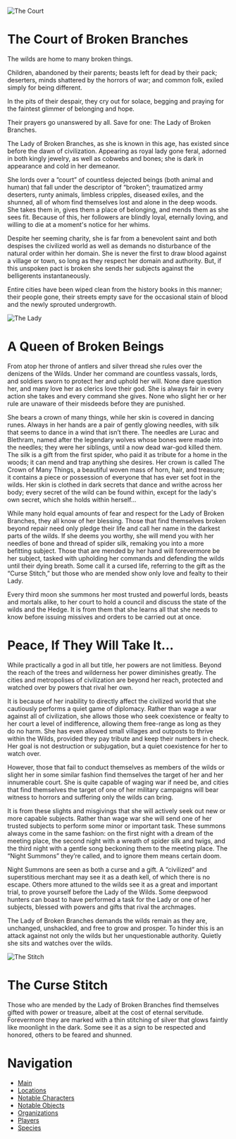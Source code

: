 ![The Court](TheCourt.PNG)

# The Court of Broken Branches

The wilds are home to many broken things.

Children, abandoned by their parents; beasts left for dead by their pack; deserters, minds shattered by the horrors of war; and common folk, exiled simply for being different.

In the pits of their despair, they cry out for solace, begging and praying for the faintest glimmer of belonging and hope.

Their prayers go unanswered by all. Save for one: The Lady of Broken Branches.

The Lady of Broken Branches, as she is known in this age, has existed since before the dawn of civilization. Appearing as royal lady gone feral, adorned in both kingly jewelry, as well as cobwebs and bones; she is dark in appearance and cold in her demeanor.

She lords over a “court” of countless dejected beings (both animal and human) that fall under the descriptor of “broken”; traumatized army deserters, runty animals, limbless cripples, diseased exiles, and the shunned, all of whom find themselves lost and alone in the deep woods. She takes them in, gives them a place of belonging, and mends them as she sees fit. Because of this, her followers are blindly loyal, eternally loving, and willing to die at a moment's notice for her whims.

Despite her seeming charity, she is far from a benevolent saint and both despises the civilized world as well as demands no disturbance of the natural order within her domain. She is never the first to draw blood against a village or town, so long as they respect her domain and authority. But, if this unspoken pact is broken she sends her subjects against the belligerents instantaneously.

Entire cities have been wiped clean from the history books in this manner; their people gone, their streets empty save for the occasional stain of blood and the newly sprouted undergrowth.

![The Lady](TheLady.png)

# A Queen of Broken Beings

From atop her throne of antlers and silver thread she rules over the denizens of the Wilds. Under her command are countless vassals, lords, and soldiers sworn to protect her and uphold her will. None dare question her, and many love her as clerics love their god. She is always fair in every action she takes and every command she gives. None who slight her or her rule are unaware of their misdeeds before they are punished. 

She bears a crown of many things, while her skin is covered in dancing runes. Always in her hands are a pair of gently glowing needles, with silk that seems to dance in a wind that isn’t there. The needles are Lurac and Blethram, named after the legendary wolves whose bones were made into the needles; they were her siblings, until a now dead war-god killed them. The silk is a gift from the first spider, who paid it as tribute for a home in the woods; it can mend and trap anything she desires. Her crown is called The Crown of Many Things, a beautiful woven mass of horn, hair, and treasure; it contains a piece or possession of everyone that has ever set foot in the wilds. Her skin is clothed in dark secrets that dance and writhe across her body; every secret of the wild can be found within, except for the lady's own secret, which she holds within herself...

While many hold equal amounts of fear and respect for the Lady of Broken Branches, they all know of her blessing. Those that find themselves broken beyond repair need only pledge their life and call her name in the darkest parts of the wilds. If she deems you worthy, she will mend you with her needles of bone and thread of spider silk, remaking you into a more befitting subject. Those that are mended by her hand will forevermore be her subject, tasked with upholding her commands and defending the wilds until their dying breath. Some call it a cursed life, referring to the gift as the “Curse Stitch,” but those who are mended show only love and fealty to their Lady. 

Every third moon she summons her most trusted and powerful lords, beasts and mortals alike, to her court to hold a council and discuss the state of the wilds and the Hedge. It is from them that she learns all that she needs to know before issuing missives and orders to be carried out at once.

# Peace, If They Will Take It...

While practically a god in all but title, her powers are not limitless. Beyond the reach of the trees and wilderness her power diminishes greatly. The cities and metropolises of civilization are beyond her reach, protected and watched over by powers that rival her own.

It is because of her inability to directly affect the civilized world that she cautiously performs a quiet game of diplomacy. Rather than wage a war against all of civilization, she allows those who seek coexistence or fealty to her court a level of indifference, allowing them free-range as long as they do no harm. She has even allowed small villages and outposts to thrive within the Wilds, provided they pay tribute and keep their numbers in check. Her goal is not destruction or subjugation, but a quiet coexistence for her to watch over.

However, those that fail to conduct themselves as members of the wilds or slight her in some similar fashion find themselves the target of her and her innumerable court. She is quite capable of waging war if need be, and cities that find themselves the target of one of her military campaigns will bear witness to horrors and suffering only the wilds can bring. 

It is from these slights and misgivings that she will actively seek out new or more capable subjects. Rather than wage war she will send one of her trusted subjects to perform some minor or important task. These summons always come in the same fashion: on the first night with a dream of the meeting place, the second night with a wreath of spider silk and twigs, and the third night with a gentle song beckoning them to the meeting place. The “Night Summons” they’re called, and to ignore them means certain doom. 

Night Summons are seen as both a curse and a gift. A “civilized” and superstitious merchant may see it as a death kell, of which there is no escape. Others more attuned to the wilds see it as a great and important trial, to prove yourself before the Lady of the Wilds. Some deepwood hunters can boast to have performed a task for the Lady or one of her subjects, blessed with powers and gifts that rival the archmages. 

The Lady of Broken Branches demands the wilds remain as they are, unchanged, unshackled, and free to grow and prosper. To hinder this is an attack against not only the wilds but her unquestionable authority. Quietly she sits and watches over the wilds.

![The Stitch](TheStitch.PNG)

# The Curse Stitch

Those who are mended by the Lady of Broken Branches find themselves gifted with power or treasure, albeit at the cost of eternal servitude. Forevermore they are marked with a thin stitching of silver that glows faintly like moonlight in the dark. Some see it as a sign to be respected and honored, others to be feared and shunned.

# Navigation
- [Main](README.md)
- [Locations](Places.md)
- [Notable Characters](NotableCharacters.md)
- [Notable Objects](NotableObjects.md)
- [Organizations](Organizations.md)
- [Players](Players.md)
- [Species](Species.md)

